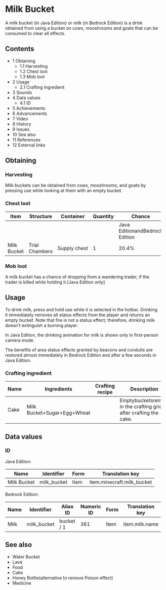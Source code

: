 # Milk Bucket
A milk bucket (in Java Edition) or milk (in Bedrock Edition) is a drink obtained from using a bucket on cows, mooshrooms and goats that can be consumed to clear all effects.

## Contents
- 1 Obtaining
	- 1.1 Harvesting
	- 1.2 Chest loot
	- 1.3 Mob loot
- 2 Usage
	- 2.1 Crafting ingredient
- 3 Sounds
- 4 Data values
	- 4.1 ID
- 5 Achievements
- 6 Advancements
- 7 Video
- 8 History
- 9 Issues
- 10 See also
- 11 References
- 12 External links

## Obtaining
### Harvesting
Milk buckets can be obtained from cows, mooshrooms, and goats by pressing use while looking at them with an empty bucket.

### Chest loot
| Item        | Structure      | Container    | Quantity | Chance                         |
|-------------|----------------|--------------|----------|--------------------------------|
|             |                |              |          | Java EditionandBedrock Edition |
| Milk Bucket | Trial Chambers | Supply chest | 1        | 20.4%                          |

### Mob loot
A milk bucket has a chance of dropping from a wandering trader, if the trader is killed while holding it.‌[Java Edition  only]

## Usage
To drink milk, press and hold use while it is selected in the hotbar. Drinking it immediately removes all status effects from the player and returns an empty bucket. Note that fire is not a status effect; therefore, drinking milk doesn't extinguish a burning player.

In Java Edition, the drinking animation for milk is shown only in first-person camera mode.

The benefits of area status effects granted by beacons and conduits are restored almost immediately in Bedrock Edition and after a few seconds in Java Edition.

### Crafting ingredient
| Name | Ingredients                 | Crafting recipe | Description                                                      |
|------|-----------------------------|-----------------|------------------------------------------------------------------|
| Cake | Milk Bucket+Sugar+Egg+Wheat |                 | Emptybucketsremain in the crafting grid after crafting the cake. |

## Data values
### ID
Java Edition:

| Name        | Identifier  | Form | Translation key            |
|-------------|-------------|------|----------------------------|
| Milk Bucket | milk_bucket | Item | item.minecraft.milk_bucket |

Bedrock Edition:

| Name | Identifier  | Alias ID   | Numeric ID | Form | Translation key |
|------|-------------|------------|------------|------|-----------------|
| Milk | milk_bucket | bucket / 1 | 361        | Item | item.milk.name  |

## See also
- Water Bucket
- Lava
- Food
- Cake
- Honey Bottle(alternative to remove Poison effect)
- Medicine


